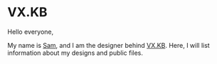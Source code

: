 # VX.KB

Hello everyone,

My name is [Sam](https://samuelle.me), and I am the designer behind [VX.KB](https://discord.gg/cFghg3fnHT). Here, I will list information about my designs and public files.
